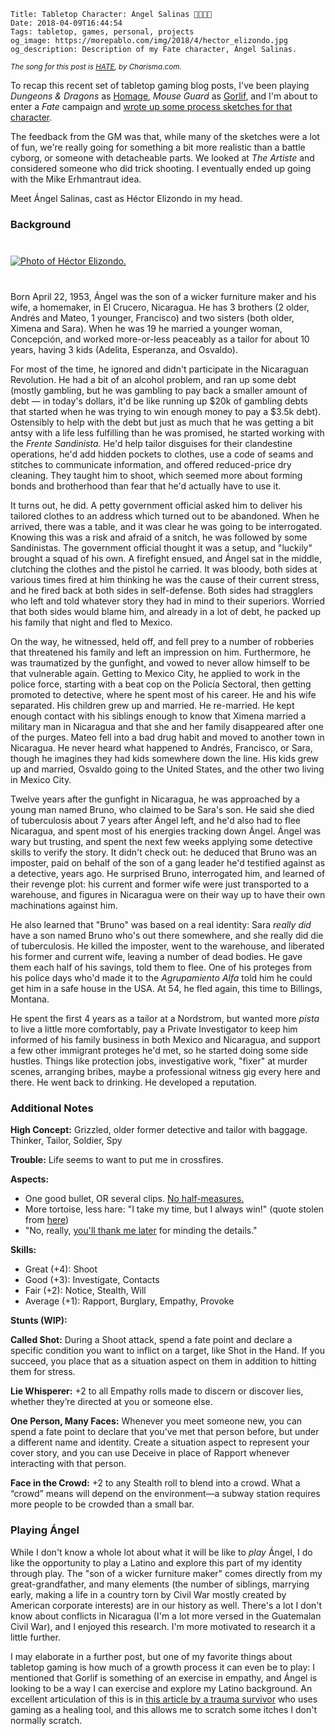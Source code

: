     Title: Tabletop Character: Ángel Salinas 👴🏼🇳🇮
    Date: 2018-04-09T16:44:54
    Tags: tabletop, games, personal, projects
    og_image: https://morepablo.com/img/2018/4/hector_elizondo.jpg
    og_description: Description of my Fate character, Ángel Salinas.

<small><em>The song for this post is <a href="https://www.youtube.com/watch?v=ffH_Mp74xh4">HATE</a>, by Charisma.com.</em></small>

To recap this recent set of tabletop gaming blog posts, I've been playing
_Dungeons & Dragons_ as [Homage][1], _Mouse Guard_ as [Gorlif][2], and I'm about
to enter a _Fate_ campaign and [wrote up some process sketches for that
character][3].

The feedback from the GM was that, while many of the sketches were a
lot of fun, we're really going for something a bit more realistic than a
battle cyborg, or someone with detacheable parts. We looked at _The Artiste_ and
considered someone who did trick shooting. I eventually ended up going with
the Mike Erhmantraut idea.

Meet Ángel Salinas, cast as Héctor Elizondo in my head.

### Background

<div class="caption-img-block" style="margin: 25px auto">
<a href="/img/2018/4/hector_elizondo.jpg" target="blank">
  <img src="/img/2018/4/hector_elizondo.jpg" alt="Photo of Héctor Elizondo." style="margin: 15px auto;" />
</a>
</div>

Born April 22, 1953, Ángel was the son of a wicker furniture maker and his wife,
a homemaker, in El Crucero, Nicaragua. He has 3 brothers (2 older, Andrés and
Mateo, 1 younger, Francisco) and two sisters (both older, Ximena and Sara). When
he was 19 he married a younger woman, Concepción, and worked more-or-less
peaceably as a tailor for about 10 years, having 3 kids (Adelita, Esperanza, and
Osvaldo).

For most of the time, he ignored and didn't participate in the Nicaraguan
Revolution. He had a bit of an alcohol problem, and ran up some debt (mostly
gambling, but he was gambling to pay back a smaller amount of debt — in
today's dollars, it'd be like running up $20k of gambling debts that started
when he was trying to win enough money to pay a $3.5k debt). Ostensibly to help
with the debt but just as much that he was getting a bit antsy with a life less
fulfilling than he was promised, he started working with the _Frente
Sandinista._ He'd help tailor disguises for their clandestine operations, he'd
add hidden pockets to clothes, use a code of seams and stitches to communicate
information, and offered reduced-price dry cleaning. They taught him to shoot,
which seemed more about forming bonds and brotherhood than fear that he'd
actually have to use it.

It turns out, he did. A petty government official asked him to deliver his
tailored clothes to an address which turned out to be abandoned.
When he arrived, there was a table, and it was clear he was going to be
interrogated. Knowing this was a risk and afraid of a snitch, he was followed by
some Sandinistas. The government official thought it was a setup, and "luckily"
brought a squad of his own. A firefight ensued, and Ángel sat in the middle,
clutching the clothes and the pistol he carried. It was bloody, both sides at various times
fired at him thinking he was the cause of their current stress, and he fired
back at both sides in self-defense. Both sides had stragglers who left and told
whatever story they had in mind to their superiors. Worried that both sides would blame him, and
already in a lot of debt, he packed up his family that night and fled to Mexico.

On the way, he witnessed, held off, and fell prey to a number of robberies that
threatened his family and left an impression on him. Furthermore, he was
traumatized by the gunfight, and vowed to never allow himself to be that
vulnerable again. Getting to Mexico City, he applied to work in the police
force, starting with a beat cop on the Policía Sectoral, then getting promoted
to detective, where he spent most of his career.  He and his wife separated. His
children grew up and married. He re-married. He kept enough contact with his
siblings enough to know that Ximena married a military man in Nicaragua and that
she and her family disappeared after one of the purges. Mateo fell into a bad
drug habit and moved to another town in Nicaragua. He never heard what happened
to Andrés, Francisco, or Sara, though he imagines they had kids somewhere down
the line. His kids grew up and married, Osvaldo going to the United States, and
the other two living in Mexico City.

Twelve years after the gunfight in Nicaragua, he was approached by a young man
named Bruno, who claimed to be Sara's son. He said she died of tuberculosis
about 7 years after Ángel left, and he'd also had to flee Nicaragua, and spent
most of his energies tracking down Ángel. Ángel was wary but trusting, and spent
the next few weeks applying some detective skills to verify the story. It didn't
check out: he deduced that Bruno was an imposter, paid on behalf of the son of a
gang leader he'd testified against as a detective, years ago. He surprised
Bruno, interrogated him, and learned of their revenge plot: his current and
former wife were just transported to a warehouse, and figures in Nicaragua were
on their way up to have their own machinations against him.

He also learned that "Bruno" was based on a real identity: Sara _really did_ have
a son named Bruno who's out there somewhere, and she really did die of
tuberculosis. He killed the imposter, went to the warehouse, and liberated his
former and current wife, leaving a number of dead bodies. He gave them each half
of his savings, told them to flee. One of his proteges from his police days
who'd made it to the _Agrupamiento Alfa_ told him he could get him in a safe
house in the USA. At 54, he fled again, this time to Billings, Montana.

He spent the first 4 years as a tailor at a Nordstrom, but wanted more _pista_
to live a little more comfortably, pay a Private Investigator to keep him
informed of his family business in both Mexico and Nicaragua, and support a few
other immigrant proteges he'd met, so he started doing some side hustles.
Things like protection jobs, investigative work, "fixer" at murder scenes,
arranging bribes, maybe a professional witness gig every here and there. He went
back to drinking. He developed a reputation.

### Additional Notes

**High Concept:** Grizzled, older former detective and tailor with baggage.
Thinker, Tailor, Soldier, Spy

**Trouble:** Life seems to want to put me in crossfires.

**Aspects:**

* One good bullet, OR several clips. [No half-measures.][5]
* More tortoise, less hare: "I take my time, but I always win!" (quote stolen from [here][4])
* "No, really, [you'll thank me later][6] for minding the details."

**Skills:**

* Great (+4): Shoot
* Good (+3): Investigate, Contacts
* Fair (+2): Notice, Stealth, Will
* Average (+1): Rapport, Burglary, Empathy, Provoke

**Stunts (WIP):**

**Called Shot:** During a Shoot attack, spend a fate point and declare a
specific condition you want to inflict on a target, like Shot in the Hand. If
you succeed, you place that as a situation aspect on them in addition to hitting
them for stress.

**Lie Whisperer:** +2 to all Empathy rolls made to discern or discover lies,
whether they’re directed at you or someone else.

**One Person, Many Faces:** Whenever you meet someone new, you can spend a fate
point to declare that you’ve met that person before, but under a different name
and identity. Create a situation aspect to represent your cover story, and you
can use Deceive in place of Rapport whenever interacting with that person.

**Face in the Crowd:** +2 to any Stealth roll to blend into a crowd. What a
“crowd” means will depend on the environment—a subway station requires more
people to be crowded than a small bar.

### Playing Ángel

While I don't know a whole lot about what it will be like to _play_ Ángel, I do
like the opportunity to play a Latino and explore this part of my identity
through play. The "son of a wicker furniture maker" comes directly from my
great-grandfather, and many elements (the number of siblings, marrying early,
making a life in a country torn by Civil War mostly created by American
corporate interests) are in our history as well. There's a lot I don't know
about conflicts in Nicaragua (I'm a lot more versed in the Guatemalan Civil
War), and I enjoyed this research. I'm more motivated to research it a little
further.

I may elaborate in a further post, but one of my favorite things about tabletop
gaming is how much of a growth process it can even be to play: I mentioned that
Gorlif is something of an exercise in empathy, and Ángel is looking to be a way
I can exercise and explore my Latino background. An excellent articulation of
this is in [this article by a trauma survivor][7] who uses gaming as a healing
tool, and this allows me to scratch some itches I don't normally scratch.

   [1]: /2018/04/tabletop-character-homage.html
   [2]: /2018/04/tabletop-character-gorlif.html
   [3]: /2018/04/tabletop-character-gun-person-process.html
   [4]: https://www.quotes.net/show-quote/11583
   [5]: https://genius.com/Vince-gilligan-mikes-half-measures-speech-annotated
   [6]: https://www.pinterest.com/meowachi/monk-youll-thank-me-later/
   [7]: https://theestablishment.co/draft-kink-trauma-and-gaming-as-healing-places-for-survivors-e3677ca13536
